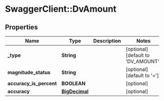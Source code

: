 # SwaggerClient::DvAmount

## Properties
Name | Type | Description | Notes
------------ | ------------- | ------------- | -------------
**_type** | **String** |  | [optional] [default to &#x27;DV_AMOUNT&#x27;]
**magnitude_status** | **String** |  | [optional] [default to &#x27;&#x3D;&#x27;]
**accuracy_is_percent** | **BOOLEAN** |  | [optional] 
**accuracy** | [**BigDecimal**](BigDecimal.md) |  | [optional] 

